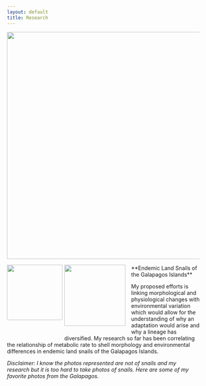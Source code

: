 ```yaml
---
layout: default
title: Research
---
```

<img style="float: left; margin: 0px 15px 15px 0px;" src="https://cloud.githubusercontent.com/assets/14020037/10537429/99ceb93c-73a6-11e5-8057-4ab3f25d484a.JPG" width="595" />

<img style="float: left; margin: 0px 5px 40px 0px;" src="https://cloud.githubusercontent.com/assets/14020037/10537515/30dbbb86-73a7-11e5-96a2-9ad4954dd854.JPG" width="145" />

<img style="float: left; margin: 0px 15px 15px 0px;" src="https://cloud.githubusercontent.com/assets/14020037/10537562/79358326-73a7-11e5-964e-eeba9c46b990.JPG" width="160" />
**Endemic Land Snails of the Galapagos Islands**

My proposed efforts is linking morphological and physiological changes with environmental variation which would allow for the understanding of why an adaptation would arise and why a lineage has diversified. My research so far has been correlating the relationship of metabolic rate to shell morphology and environmental differences in endemic land snails of the Galapagos Islands.

*Disclaimer: I know the photos represented are not of snails and my research but it is too hard to take photos of snails. Here are some of my favorite photos from the Galapagos.*


